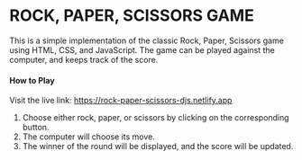 # ROCK, PAPER, SCISSORS GAME

This is a simple implementation of the classic Rock, Paper, Scissors game using HTML, CSS, and JavaScript. The game can be played against the computer, and keeps track of the score.

#### How to Play
Visit the live link: https://rock-paper-scissors-djs.netlify.app

1. Choose either rock, paper, or scissors by clicking on the corresponding button.
2. The computer will choose its move.
3. The winner of the round will be displayed, and the score will be updated.
 

